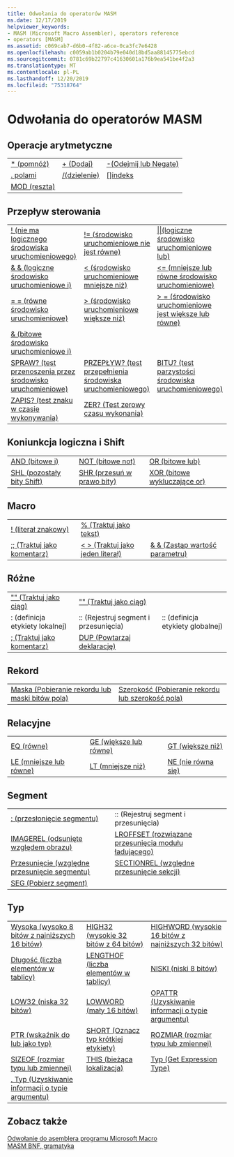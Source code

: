 ```yaml
---
title: Odwołania do operatorów MASM
ms.date: 12/17/2019
helpviewer_keywords:
- MASM (Microsoft Macro Assembler), operators reference
- operators [MASM]
ms.assetid: c069cab7-d6b0-4f82-a6ce-0ca3fc7e6428
ms.openlocfilehash: c0059ab1b0204b79e040d18bd5aa88145775ebcd
ms.sourcegitcommit: 0781c69b22797c41630601a176b9ea541be4f2a3
ms.translationtype: MT
ms.contentlocale: pl-PL
ms.lasthandoff: 12/20/2019
ms.locfileid: "75318764"
---
```

# <a name="masm-operators-reference"></a>Odwołania do operatorów MASM

## <a name="arithmetic"></a>Operacje arytmetyczne

||||
|-|-|-|
|[* (pomnóż)](operator-multiply.md)|[+ (Dodaj)](operator-add.md)|[-(Odejmij lub Negate)](operator-subtract-2.md)|
|[. polami](operator-dot.md)|[/(dzielenie)](operator-subtract-1.md)|[&#91;&#93;indeks](operator-brackets.md)|
|[MOD (reszta)](operator-mod.md)|||

## <a name="control-flow"></a>Przepływ sterowania

||||
|-|-|-|
|[\! (nie ma logicznego środowiska uruchomieniowego)](operator-logical-not-masm-run-time.md)|[\!= (środowisko uruchomieniowe nie jest równe)](operator-not-equal-masm.md)|[&#124;&#124;(logiczne środowisko uruchomieniowe lub)](operator-logical-or.md)|
|[& & (logiczne środowisko uruchomieniowe i)](operator-logical-and-masm-run-time.md)|[< (środowisko uruchomieniowe mniejsze niż)](operator-less-than-masm-run-time.md)|[\<= (mniejsze lub równe środowisko uruchomieniowe)](operator-less-or-equal-masm-run-time.md)|
|[= = (równe środowisko uruchomieniowe)](operator-equal-masm-run-time.md)|[> (środowisko uruchomieniowe większe niż)](operator-greater-than-masm-run-time.md)|[> = (środowisko uruchomieniowe jest większe lub równe)](operator-greater-or-equal-masm-run-time.md)|
|[& (bitowe środowisko uruchomieniowe i)](operator-bitwise-and.md)|||
|[SPRAW? (test przenoszenia przez środowisko uruchomieniowe)](operator-carry-q.md)|[PRZEPŁYW? (test przepełnienia środowiska uruchomieniowego)](operator-overflow-q.md)|[BITU? (test parzystości środowiska uruchomieniowego)](operator-parity-q.md)|
|[ZAPIS? (test znaku w czasie wykonywania)](operator-sign-q.md)|[ZER? (Test zerowy czasu wykonania)](operator-zero-q.md)||

## <a name="logical-and-shift"></a>Koniunkcja logiczna i Shift

||||
|-|-|-|
|[AND (bitowe i)](operator-and.md)|[NOT (bitowe not)](operator-not.md)|[OR (bitowe lub)](operator-or.md)|
|[SHL (pozostały bity Shift)](operator-shl.md)|[SHR (przesuń w prawo bity)](operator-shr.md)|[XOR (bitowe wykluczające or)](operator-xor.md)|

## <a name="macro"></a>Macro

||||
|-|-|-|
|[\! (literał znakowy)](operator-logical-not-masm.md)|[% (Traktuj jako tekst)](operator-percent.md)||
|[;; (Traktuj jako komentarz)](operator-semicolons.md)|[&lt; &gt; (Traktuj jako jeden literał)](operator-literal.md)|[& & (Zastąp wartość parametru)](operator-logical-and-masm.md)|

## <a name="miscellaneous"></a>Różne

||||
|-|-|-|
|["" (Traktuj jako ciąg)](operator-single-quote.md)|["" (Traktuj jako ciąg)](operator-double-quote.md)||
|: (definicja etykiety lokalnej)|:: (Rejestruj segment i przesunięcia)|:: (definicja etykiety globalnej)|
|[; (Traktuj jako komentarz)](operator-semicolon.md)|[DUP (Powtarzaj deklarację)](operator-dup.md)||

## <a name="record"></a>Rekord

|||
|-|-|
|[Maska (Pobieranie rekordu lub maski bitów pola)](operator-mask.md)|[Szerokość (Pobieranie rekordu lub szerokość pola)](operator-width.md)|

## <a name="relational"></a>Relacyjne

||||
|-|-|-|
|[EQ (równe)](operator-eq.md)|[GE (większe lub równe)](operator-ge.md)|[GT (większe niż)](operator-gt.md)|
|[LE (mniejsze lub równe)](operator-le.md)|[LT (mniejsze niż)](operator-lt.md)|[NE (nie równa się)](operator-ne.md)|

## <a name="segment"></a>Segment

|||
|-|-|
|[: (przesłonięcie segmentu)](operator-colon.md)|:: (Rejestruj segment i przesunięcia)|
|[IMAGEREL (odsunięte względem obrazu)](operator-imagerel.md)|[LROFFSET (rozwiązane przesunięcia modułu ładującego)](operator-lroffset.md)|
|[Przesunięcie (względne przesunięcie segmentu)](operator-offset.md)|[SECTIONREL (względne przesunięcie sekcji)](operator-sectionrel.md)|
|[SEG (Pobierz segment)](operator-seg.md)||

## <a name="type"></a>Typ

||||
|-|-|-|
|[Wysoka (wysoko 8 bitów z najniższych 16 bitów)](operator-high.md)|[HIGH32 (wysokie 32 bitów z 64 bitów)](operator-high32.md)|[HIGHWORD (wysokie 16 bitów z najniższych 32 bitów)](operator-highword.md)|
|[Długość (liczba elementów w tablicy)](operator-length.md)|[LENGTHOF (liczba elementów w tablicy)](operator-lengthof.md)|[NISKI (niski 8 bitów)](operator-low.md)|
|[LOW32 (niska 32 bitów)](operator-low32.md)|[LOWWORD (mały 16 bitów)](operator-lowword.md)|[OPATTR (Uzyskiwanie informacji o typie argumentu)](operator-opattr.md)|
|[PTR (wskaźnik do lub jako typ)](operator-ptr.md)|[SHORT (Oznacz typ krótkiej etykiety)](operator-short.md)|[ROZMIAR (rozmiar typu lub zmiennej)](operator-size.md)|
|[SIZEOF (rozmiar typu lub zmiennej)](operator-sizeof.md)|[THIS (bieżąca lokalizacja)](operator-this.md)|[Typ (Get Expression Type)](operator-type.md)|
|[. Typ (Uzyskiwanie informacji o typie argumentu)](operator-dot-type.md)|||

## <a name="see-also"></a>Zobacz także

[Odwołanie do asemblera programu Microsoft Macro](microsoft-macro-assembler-reference.md)\
[MASM BNF, gramatyka](masm-bnf-grammar.md)
